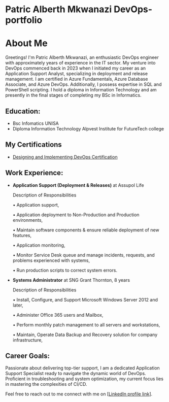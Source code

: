 # Patric Alberth Mkwanazi DevOps-portfolio

# About Me

Greetings! I'm Patric Alberth Mkwanazi, an enthusiastic DevOps engineer with approximately years of experience in the IT sector. My venture into DevOps commenced back in 2023 when I initiated my career as an Application Support Analyst, specializing in deployment and release management.
I am certified in Azure Fundamentals, Azure Database Associate, and Azure DevOps. Additionally, I possess expertise in SQL and PowerShell scripting. I hold a diploma in Information Technology and am presently in the final stages of completing my BSc in Informatics.

## Education:
- Bsc Infomatics UNISA
- Diploma Information Technology Alpvest Institute for FutureTech college
## My Certifications
- [Designing and Implementing DevOps Certification](Azure-DevOps-Certificate.md)

## Work Experience:
- **Application Support (Deployment & Releases)** at Assupol Life
  
  Description of Responsibilities

  • Application support,
  
  • Application deployment to Non-Production and Production environments,
  
  • Maintain software components & ensure reliable deployment of new features,
  
  • Application monitoring,
  
  • Monitor Service Desk queue and manage incidents, requests, and problems experienced with systems,
  
  • Run production scripts to correct system errors.

- **Systems Administrator** at SNG Grant Thornton, 8 years
  
  Description of Responsibilities
  
  • Install, Configure, and Support Microsoft Windows Server 2012 and later,
  
  • Administer Office 365 users and Mailbox,
  
  • Perform monthly patch management to all servers and workstations,
  
  • Maintain, Operate Data Backup and Recovery solution for company infrastructure,
  
## Career Goals:
Passionate about delivering top-tier support, I am a dedicated Application Support Specialist ready to navigate the dynamic world of DevOps. Proficient in troubleshooting and system optimization, my current focus lies in mastering the complexities of CI/CD.

Feel free to reach out to me connect with me on [[LinkedIn profile link](https://www.linkedin.com/public-profile/settings?lipi=urn%3Ali%3Apage%3Ad_flagship3_profile_self_edit_contact-info%3BFeJFHCMVQl6ffjDofHipmw%3D%3D)].
